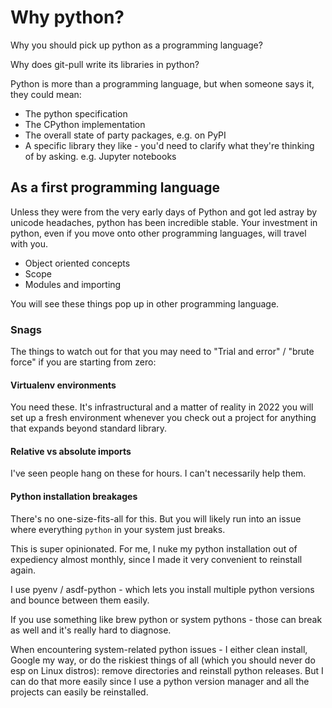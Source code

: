 # Why python?

Why you should pick up python as a programming language?

Why does git-pull write its libraries in python?

Python is more than a programming language, but when someone says it, they could mean:

- The python specification
- The CPython implementation
- The overall state of party packages, e.g. on PyPI
- A specific library they like - you'd need to clarify what they're thinking of by asking. e.g.
  Jupyter notebooks

## As a first programming language

Unless they were from the very early days of Python and got led astray by unicode headaches, python
has been incredible stable. Your investment in python, even if you move onto other programming
languages, will travel with you.

- Object oriented concepts
- Scope
- Modules and importing

You will see these things pop up in other programming language.

### Snags

The things to watch out for that you may need to "Trial and error" / "brute force" if you are
starting from zero:

#### Virtualenv environments

You need these. It's infrastructural and a matter of reality in 2022 you will set up a fresh
environment whenever you check out a project for anything that expands beyond standard library.

#### Relative vs absolute imports

I've seen people hang on these for hours. I can't necessarily help them.

#### Python installation breakages

There's no one-size-fits-all for this. But you will likely run into an issue where everything
`python` in your system just breaks.

This is super opinionated. For me, I nuke my python installation out of expediency almost monthly,
since I made it very convenient to reinstall again.

I use pyenv / asdf-python - which lets you install multiple python versions and bounce between them
easily.

If you use something like brew python or system pythons - those can break as well and it's really
hard to diagnose.

When encountering system-related python issues - I either clean install, Google my way, or do the
riskiest things of all (which you should never do esp on Linux distros): remove directories and
reinstall python releases. But I can do that more easily since I use a python version manager and
all the projects can easily be reinstalled.

